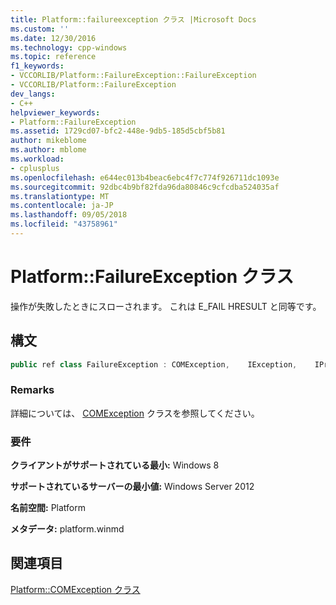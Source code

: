 ```yaml
---
title: Platform::failureexception クラス |Microsoft Docs
ms.custom: ''
ms.date: 12/30/2016
ms.technology: cpp-windows
ms.topic: reference
f1_keywords:
- VCCORLIB/Platform::FailureException::FailureException
- VCCORLIB/Platform::FailureException
dev_langs:
- C++
helpviewer_keywords:
- Platform::FailureException
ms.assetid: 1729cd07-bfc2-448e-9db5-185d5cbf5b81
author: mikeblome
ms.author: mblome
ms.workload:
- cplusplus
ms.openlocfilehash: e644ec013b4beac6ebc4f7c774f926711dc1093e
ms.sourcegitcommit: 92dbc4b9bf82fda96da80846c9cfcdba524035af
ms.translationtype: MT
ms.contentlocale: ja-JP
ms.lasthandoff: 09/05/2018
ms.locfileid: "43758961"
---
```

# <a name="platformfailureexception-class"></a>Platform::FailureException クラス
操作が失敗したときにスローされます。 これは E_FAIL HRESULT と同等です。  
  
## <a name="syntax"></a>構文  
  
```cpp  
public ref class FailureException : COMException,    IException,    IPrintable,    IEquatable  
```  
  
### <a name="remarks"></a>Remarks  
 詳細については、 [COMException](../cppcx/platform-comexception-class.md) クラスを参照してください。  
  
### <a name="requirements"></a>要件  
 **クライアントがサポートされている最小:** Windows 8  
  
 **サポートされているサーバーの最小値:** Windows Server 2012  
  
 **名前空間:** Platform  
  
 **メタデータ:** platform.winmd  
  
## <a name="see-also"></a>関連項目  
 [Platform::COMException クラス](../cppcx/platform-comexception-class.md)